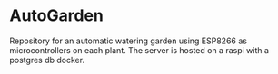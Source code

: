 # AutoGarden

Repository for an automatic watering garden using ESP8266 as microcontrollers on each plant.
The server is hosted on a raspi with a postgres db docker.

